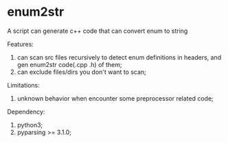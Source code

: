 # enum2str
A script can generate c++ code that can convert enum to string 

Features:
1. can scan src files recursively to detect enum definitions in headers, and gen enum2str code(.cpp .h) of them;
2. can exclude files/dirs you don't want to scan;

Limitations:
1. unknown behavior when encounter some preprocessor related code;

Dependency:
1. python3;
2. pyparsing >= 3.1.0;
